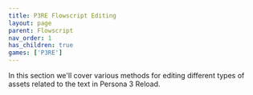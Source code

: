 ```yaml
---
title: P3RE Flowscript Editing
layout: page
parent: Flowscript
nav_order: 1
has_children: true
games: ['P3RE']
---
```


In this section we'll cover various methods for editing different types of assets related to the text in Persona 3 Reload.